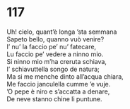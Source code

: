 # 117
  
Uh! cielo, quant’è longa ’sta semmana  
Sapeto bello, quanno vuò venire?  
I’ nu’ la faccio pe’ nu’ fatecare,  
Lu faccio pe’ vedere a ninno mio.  
Si ninno mio m’ha creruta schiava,  
I’ schiavuttella songo de natura;  
Ma si me menche dinto all’acqua chiara,  
Me faccio janculella cumme ’e vuje.  
’O pepe è niro e s’accatta a denare,  
De neve stanno chine li puntune.
